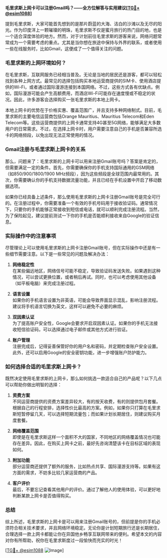 **毛里求斯上网卡可以注册Gmail吗？——全方位解答与实用建议[[TG💪+ @esim1088](https://t.me/s/esim1088)]**

提到毛里求斯，大家可能首先想到的是那片蔚蓝的大海、洁白的沙滩以及无尽的阳光。作为印度洋上一颗璀璨的明珠，毛里求斯不仅是蜜月旅行的热门目的地，也是一个适合深度体验的地方。然而，对于计划前往毛里求斯的游客来说，网络问题常常成为一个需要考虑的重点。尤其是当你想在旅途中保持与外界的联系，或者使用一些在线服务时，比如Gmail，这便成了一个值得关注的问题。

### 毛里求斯的上网环境如何？

在毛里求斯，互联网服务已经相当普及。无论是当地的居民还是游客，都可以轻松找到各种上网方式。最常见的选择包括购买本地运营商提供的SIM卡、使用酒店提供的Wi-Fi，或者通过国际漫游连接到本国网络。不过，这些方式各有优缺点。例如，国际漫游可能会产生高额费用，而酒店Wi-Fi可能存在速度慢或不稳定的状况。因此，许多游客会选择购买一张毛里求斯的本地上网卡。

本地上网卡的优势在于价格实惠、覆盖范围广，并且支持多种网络制式。目前，毛里求斯的主要电信运营商包括Orange Mauritius、Mauritius Telecom和Eden Telecom等。这些运营商提供的上网卡通常支持4G甚至5G网络，能够满足大多数用户的日常需求。不过，在选择上网卡时，用户需要注意自己的手机是否兼容所选卡的网络频段，以免出现无法正常使用的情况。

### Gmail注册与毛里求斯上网卡的关系

那么，问题来了：毛里求斯的上网卡可以用来注册Gmail账号吗？答案是肯定的，但需要满足一定的条件。首先，你需要确保你的手机支持国际通用的GSM网络（如850/900/1800/1900 MHz频段），因为这些频段是全球范围内最常用的。其次，你需要确认你的手机支持数据流量功能，并且已经在手机设置中开启了移动数据选项。

如果你已经具备上述条件，那么使用毛里求斯的上网卡注册Gmail账号是完全可行的。在注册过程中，你需要准备一个有效的手机号码用于接收验证码。通常情况下，只要你的手机能够正常接收到短信或电话，就可以顺利完成注册流程。当然，为了保险起见，建议提前测试一下你的手机是否能顺利接收来自Google的验证信息。

### 实际操作中的注意事项

尽管理论上可以使用毛里求斯的上网卡注册Gmail账号，但在实际操作中还是有一些细节需要注意。以下是一些常见的问题及解决办法：

1. **网络稳定性**  
   在某些偏远地区，网络信号可能不稳定，导致验证码发送失败。如果遇到这种情况，可以尝试更换位置，或者稍后再试。同时，也可以考虑使用其他设备（如平板电脑）来完成注册过程。

2. **语言设置**  
   如果你的手机语言设置为非英语，可能会导致界面显示混乱，影响注册流程。建议将手机语言切换为英文，这样可以避免不必要的麻烦。

3. **双因素认证**  
   为了提高账户安全性，Google会要求开启双因素认证。如果你的手机无法接收短信验证码，可以选择通过电子邮件或其他方式进行验证。

4. **账户管理**  
   注册完成后，记得妥善保管好你的用户名和密码，并定期检查账户安全设置。此外，还可以启用Google的安全密钥功能，进一步增强账户防护能力。

### 如何选择合适的毛里求斯上网卡？

既然决定使用毛里求斯的上网卡，那么如何挑选一款适合自己的产品呢？以下几点可以帮助你做出明智的选择：

1. **资费方案**  
   不同运营商提供的资费方案差异较大，有的按天收费，有的则提供包月套餐。根据自己的行程安排，选择性价比最高的方案。例如，如果你只打算在毛里求斯短暂停留几天，可以选择短期流量包；而如果计划长期居住，则建议购买月度套餐。

2. **网络覆盖范围**  
   即使是在毛里求斯这样一个面积不大的国家，不同地区的网络覆盖情况也可能存在差异。因此，在购买上网卡之前，最好先咨询清楚该卡在目标区域的表现如何。

3. **附加功能**  
   部分运营商还提供了额外的服务，比如热点共享、国际漫游支持等。如果有这方面的需求，不妨多比较几家运营商的产品。

4. **客户评价**  
   最后，不要忘记查看其他用户的评价。通过了解他人的使用体验，可以更好地判断某款上网卡是否值得购买。

### 总结

综上所述，毛里求斯的上网卡是可以用来注册Gmail账号的，但前提是你的手机必须符合相关技术要求，并且网络环境稳定。无论你是计划短期旅行还是长期居住，合理选择一款上网卡都能让你在异国他乡畅享互联网带来的便利。希望本文的内容对你有所帮助，祝你在毛里求斯度过一段愉快而充实的时光！

[[TG💪+ @esim1088](https://t.me/s/esim1088) ![Image](https://i.postimg.cc/4NQfJmqS/Snipaste-2025-05-13-00-14-12.png)]
